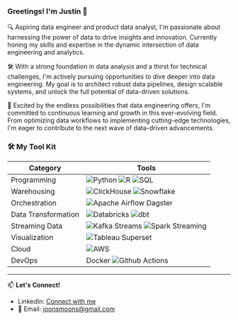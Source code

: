 ### Greetings! I'm Justin 👋

🔍 Aspiring data engineer and product data analyst, I'm passionate about harnessing the power of data to drive insights and innovation. Currently honing my skills and expertise in the dynamic intersection of data engineering and analytics.

🛠️ With a strong foundation in data analysis and a thirst for technical challenges, I'm actively pursuing opportunities to dive deeper into data engineering. My goal is to architect robust data pipelines, design scalable systems, and unlock the full potential of data-driven solutions.

🌟 Excited by the endless possibilities that data engineering offers, I'm committed to continuous learning and growth in this ever-evolving field. From optimizing data workflows to implementing cutting-edge technologies, I'm eager to contribute to the next wave of data-driven advancements.

### 🛠️ My Tool Kit 
| Category            | Tools                                     |
|---------------------|-------------------------------------------|
| Programming         | ![Python](https://img.shields.io/badge/Python-FFD43B?style=for-the-badge&logo=python&logoColor=blue) ![R](https://img.shields.io/badge/R-276DC3?style=for-the-badge&logo=r&logoColor=white) ![SQL](https://camo.githubusercontent.com/6efb20131a63374d40c3340199cb37651d305eee723fb560e7fc9ffc29c680ff/68747470733a2f2f696d672e736869656c64732e696f2f62616467652f53514c2d3030334235373f7374796c653d666c61742d737175617265266c6f676f3d73716c697465266c6f676f436f6c6f723d7768697465)                            |
| Warehousing         | ![ClickHouse](https://img.shields.io/badge/ClickHouse-DB-blue?logo=clickhouse&logoColor=white) ![Snowflake](https://img.shields.io/badge/snowflake-%2356B9EB.svg?&style=for-the-badge&logo=snowflake&logoColor=black) |
| Orchestration       | ![Apache Airflow](https://img.shields.io/badge/Apache%20Airflow-017CEE?style=for-the-badge&logo=Apache%20Airflow&logoColor=white) Dagster                   |
| Data Transformation | ![Databricks](https://img.shields.io/badge/Databricks-FF3621?style=for-the-badge&logo=Databricks&logoColor=white) ![dbt](https://img.shields.io/badge/dbt-FF694B?style=for-the-badge&logo=dbt&logoColor=white)                |
| Streaming Data      | ![Kafka Streams](https://img.shields.io/badge/Apache_Kafka-231F20?style=for-the-badge&logo=apache-kafka&logoColor=white) ![Spark Streaming](https://img.shields.io/badge/Apache_Spark-FFFFFF?style=for-the-badge&logo=apachespark&logoColor=#E35A16)            |
| Visualization       | ![Tableau](https://img.shields.io/badge/Tableau-E97627?style=for-the-badge&logo=Tableau&logoColor=white) Superset                         |
| Cloud       | ![AWS](https://img.shields.io/badge/Amazon_AWS-FF9900?style=for-the-badge&logo=amazonaws&logoColor=white)               |
| DevOps       | Docker ![Github Actions](https://camo.githubusercontent.com/7f60bca1e72b8363f7379de8dc377834f88264d87670acb1ba934d89d43841c6/68747470733a2f2f696d672e736869656c64732e696f2f62616467652f4769744875625f416374696f6e732d3138313731373f7374796c653d666c61742d737175617265266c6f676f3d676974687562266c6f676f436f6c6f723d7768697465) 

---

📫 **Let's Connect!**
- LinkedIn: [Connect with me](https://www.linkedin.com/in/munsheet/)
- 📧 Email: joonsmoons@gmail.com
